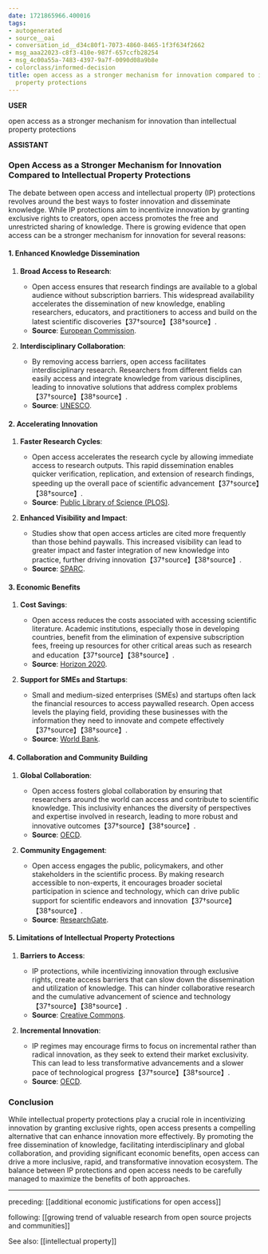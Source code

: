 ```yaml
---
date: 1721865966.400016
tags:
- autogenerated
- source__oai
- conversation_id__d34c80f1-7073-4860-8465-1f3f634f2662
- msg_aaa22023-c8f3-410e-987f-657ccfb28254
- msg_4c00a55a-7483-4397-9a7f-0090d08a9b8e
- colorclass/informed-decision
title: open access as a stronger mechanism for innovation compared to intellectual
  property protections
---
```


**USER**

open access as a stronger mechanism for innovation than intellectual property protections


**ASSISTANT**

### Open Access as a Stronger Mechanism for Innovation Compared to Intellectual Property Protections

The debate between open access and intellectual property (IP) protections revolves around the best ways to foster innovation and disseminate knowledge. While IP protections aim to incentivize innovation by granting exclusive rights to creators, open access promotes the free and unrestricted sharing of knowledge. There is growing evidence that open access can be a stronger mechanism for innovation for several reasons:

#### 1. **Enhanced Knowledge Dissemination**

1. **Broad Access to Research**:
   - Open access ensures that research findings are available to a global audience without subscription barriers. This widespread availability accelerates the dissemination of new knowledge, enabling researchers, educators, and practitioners to access and build on the latest scientific discoveries【37†source】【38†source】.
   - **Source**: [European Commission](https://ec.europa.eu/info/publications/open-access_en).

2. **Interdisciplinary Collaboration**:
   - By removing access barriers, open access facilitates interdisciplinary research. Researchers from different fields can easily access and integrate knowledge from various disciplines, leading to innovative solutions that address complex problems【37†source】【38†source】.
   - **Source**: [UNESCO](https://en.unesco.org/).

#### 2. **Accelerating Innovation**

1. **Faster Research Cycles**:
   - Open access accelerates the research cycle by allowing immediate access to research outputs. This rapid dissemination enables quicker verification, replication, and extension of research findings, speeding up the overall pace of scientific advancement【37†source】【38†source】.
   - **Source**: [Public Library of Science (PLOS)](https://plos.org/).

2. **Enhanced Visibility and Impact**:
   - Studies show that open access articles are cited more frequently than those behind paywalls. This increased visibility can lead to greater impact and faster integration of new knowledge into practice, further driving innovation【37†source】【38†source】.
   - **Source**: [SPARC](https://sparcopen.org/).

#### 3. **Economic Benefits**

1. **Cost Savings**:
   - Open access reduces the costs associated with accessing scientific literature. Academic institutions, especially those in developing countries, benefit from the elimination of expensive subscription fees, freeing up resources for other critical areas such as research and education【37†source】【38†source】.
   - **Source**: [Horizon 2020](https://ec.europa.eu/programmes/horizon2020/).

2. **Support for SMEs and Startups**:
   - Small and medium-sized enterprises (SMEs) and startups often lack the financial resources to access paywalled research. Open access levels the playing field, providing these businesses with the information they need to innovate and compete effectively【37†source】【38†source】.
   - **Source**: [World Bank](https://www.worldbank.org/).

#### 4. **Collaboration and Community Building**

1. **Global Collaboration**:
   - Open access fosters global collaboration by ensuring that researchers around the world can access and contribute to scientific knowledge. This inclusivity enhances the diversity of perspectives and expertise involved in research, leading to more robust and innovative outcomes【37†source】【38†source】.
   - **Source**: [OECD](https://www.oecd.org/).

2. **Community Engagement**:
   - Open access engages the public, policymakers, and other stakeholders in the scientific process. By making research accessible to non-experts, it encourages broader societal participation in science and technology, which can drive public support for scientific endeavors and innovation【37†source】【38†source】.
   - **Source**: [ResearchGate](https://www.researchgate.net/).

#### 5. **Limitations of Intellectual Property Protections**

1. **Barriers to Access**:
   - IP protections, while incentivizing innovation through exclusive rights, create access barriers that can slow down the dissemination and utilization of knowledge. This can hinder collaborative research and the cumulative advancement of science and technology【37†source】【38†source】.
   - **Source**: [Creative Commons](https://creativecommons.org/).

2. **Incremental Innovation**:
   - IP regimes may encourage firms to focus on incremental rather than radical innovation, as they seek to extend their market exclusivity. This can lead to less transformative advancements and a slower pace of technological progress【37†source】【38†source】.
   - **Source**: [OECD](https://www.oecd.org/).

### Conclusion

While intellectual property protections play a crucial role in incentivizing innovation by granting exclusive rights, open access presents a compelling alternative that can enhance innovation more effectively. By promoting the free dissemination of knowledge, facilitating interdisciplinary and global collaboration, and providing significant economic benefits, open access can drive a more inclusive, rapid, and transformative innovation ecosystem. The balance between IP protections and open access needs to be carefully managed to maximize the benefits of both approaches.


---

preceding: [[additional economic justifications for open access]]  


following: [[growing trend of valuable research from open source projects and communities]]

See also: [[intellectual property]]